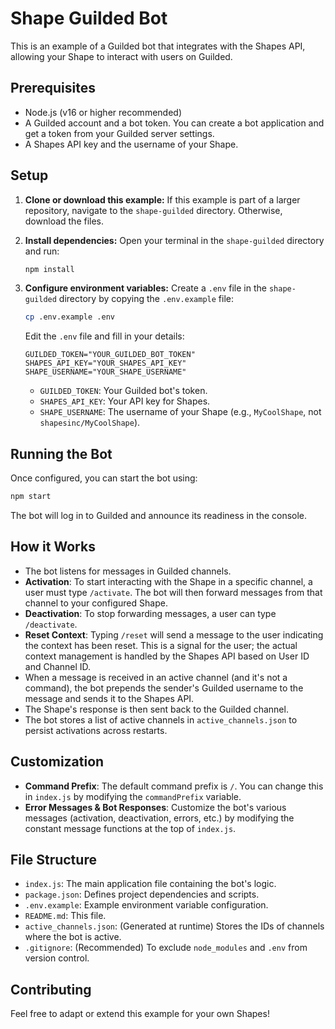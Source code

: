 # Shape Guilded Bot

This is an example of a Guilded bot that integrates with the Shapes API, allowing your Shape to interact with users on Guilded.

## Prerequisites

- Node.js (v16 or higher recommended)
- A Guilded account and a bot token. You can create a bot application and get a token from your Guilded server settings.
- A Shapes API key and the username of your Shape.

## Setup

1.  **Clone or download this example:**
    If this example is part of a larger repository, navigate to the `shape-guilded` directory. Otherwise, download the files.

2.  **Install dependencies:**
    Open your terminal in the `shape-guilded` directory and run:
    ```bash
    npm install
    ```

3.  **Configure environment variables:**
    Create a `.env` file in the `shape-guilded` directory by copying the `.env.example` file:
    ```bash
    cp .env.example .env
    ```
    Edit the `.env` file and fill in your details:
    ```
    GUILDED_TOKEN="YOUR_GUILDED_BOT_TOKEN"
    SHAPES_API_KEY="YOUR_SHAPES_API_KEY"
    SHAPE_USERNAME="YOUR_SHAPE_USERNAME"
    ```
    - `GUILDED_TOKEN`: Your Guilded bot's token.
    - `SHAPES_API_KEY`: Your API key for Shapes.
    - `SHAPE_USERNAME`: The username of your Shape (e.g., `MyCoolShape`, not `shapesinc/MyCoolShape`).

## Running the Bot

Once configured, you can start the bot using:

```bash
npm start
```

The bot will log in to Guilded and announce its readiness in the console.

## How it Works

-   The bot listens for messages in Guilded channels.
-   **Activation**: To start interacting with the Shape in a specific channel, a user must type `/activate`. The bot will then forward messages from that channel to your configured Shape.
-   **Deactivation**: To stop forwarding messages, a user can type `/deactivate`.
-   **Reset Context**: Typing `/reset` will send a message to the user indicating the context has been reset. This is a signal for the user; the actual context management is handled by the Shapes API based on User ID and Channel ID.
-   When a message is received in an active channel (and it's not a command), the bot prepends the sender's Guilded username to the message and sends it to the Shapes API.
-   The Shape's response is then sent back to the Guilded channel.
-   The bot stores a list of active channels in `active_channels.json` to persist activations across restarts.

## Customization

-   **Command Prefix**: The default command prefix is `/`. You can change this in `index.js` by modifying the `commandPrefix` variable.
-   **Error Messages & Bot Responses**: Customize the bot's various messages (activation, deactivation, errors, etc.) by modifying the constant message functions at the top of `index.js`.

## File Structure

-   `index.js`: The main application file containing the bot's logic.
-   `package.json`: Defines project dependencies and scripts.
-   `.env.example`: Example environment variable configuration.
-   `README.md`: This file.
-   `active_channels.json`: (Generated at runtime) Stores the IDs of channels where the bot is active.
-   `.gitignore`: (Recommended) To exclude `node_modules` and `.env` from version control.

## Contributing

Feel free to adapt or extend this example for your own Shapes!
